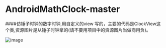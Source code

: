 # AndroidMathClock-master
####仿锤子时钟的数字时钟,用自定义的view 写的，主要的代码是ClockView这个类,资源图片是从锤子时钟拿的(请不要用项目中的资源图片当做商用负)。

![image](https://github.com/Assassinss/AndroidMathClock-master/blob/master/screenshots/screenshots.png)
